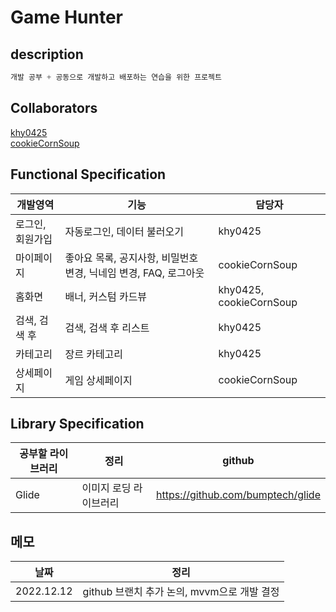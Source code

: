 # Game Hunter

## description
```c
개발 공부 + 공동으로 개발하고 배포하는 연습을 위한 프로젝트
```

## Collaborators
[khy0425](https://github.com/khy0425)  
[cookieCornSoup](https://github.com/cookieCornSoup)

## Functional Specification
개발영역|기능|담당자
---|--|---|
로그인, 회원가입|자동로그인, 데이터 불러오기|khy0425|
마이페이지|좋아요 목록, 공지사항, 비밀번호 변경, 닉네임 변경, FAQ, 로그아웃|cookieCornSoup|
홈화면|배너, 커스텀 카드뷰|khy0425, cookieCornSoup|
검색, 검색 후|검색, 검색 후 리스트|khy0425|
카테고리|장르 카테고리|khy0425|
상세페이지|게임 상세페이지|cookieCornSoup|

## Library Specification
공부할 라이브러리|정리|github
---|--|---|
Glide|이미지 로딩 라이브러리|https://github.com/bumptech/glide

## 메모
날짜|정리|
---|--|
2022.12.12|github 브랜치 추가 논의, mvvm으로 개발 결정
